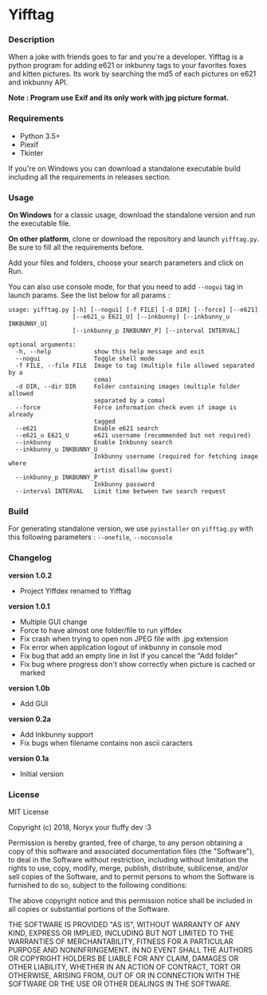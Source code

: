 # Yifftag

### Description

When a joke with friends goes to far and you're a developer. Yifftag is a python program for adding e621 or inkbunny tags to your favorites foxes and kitten pictures. Its work by searching the md5 of each pictures on e621 and inkbunny API.

**Note : Program use Exif and its only work with jpg picture format.**

### Requirements

* Python 3.5+
* Piexif
* Tkinter

If you're on Windows you can download a standalone executable build including all the requirements in releases section.

### Usage

**On Windows** for a classic usage, download the standalone version and run the executable file.

**On other platform**, clone or download the repository and launch `yifftag.py`. Be sure to fill all the requirements before.

Add your files and folders, choose your search parameters and click on Run.

You can also use console mode, for that you need to add `--nogui` tag in launch params. See the list below for all params :

```
usage: yifftag.py [-h] [--nogui] [-f FILE] [-d DIR] [--force] [--e621]
                  [--e621_u E621_U] [--inkbunny] [--inkbunny_u INKBUNNY_U]
                  [--inkbunny_p INKBUNNY_P] [--interval INTERVAL]

optional arguments:
  -h, --help            show this help message and exit
  --nogui               Toggle shell mode
  -f FILE, --file FILE  Image to tag (multiple file allowed separated by a
                        coma)
  -d DIR, --dir DIR     Folder containing images (multiple folder allowed
                        separated by a coma)
  --force               Force information check even if image is already
                        tagged
  --e621                Enable e621 search
  --e621_u E621_U       e621 username (recommended but not required)
  --inkbunny            Enable Inkbunny search
  --inkbunny_u INKBUNNY_U
                        Inkbunny username (required for fetching image where
                        artist disallow guest)
  --inkbunny_p INKBUNNY_P
                        Inkbunny password
  --interval INTERVAL   Limit time between two search request
```

### Build

For generating standalone version, we use `pyinstaller` on `yifftag.py` with this following parameters : `--onefile`, `--noconsole`

### Changelog

**version 1.0.2**
* Project Yiffdex renamed to Yifftag

**version 1.0.1**
* Multiple GUI change
* Force to have almost one folder/file to run yiffdex
* Fix crash when trying to open non JPEG file with .jpg extension
* Fix error when application logout of inkbunny in console mod
* Fix bug that add an empty line in list if you cancel the "Add folder"
* Fix bug where progress don't show correctly when picture is cached or marked

**version 1.0b**
* Add GUI

**version 0.2a**
* Add Inkbunny support
* Fix bugs when filename contains non ascii caracters

**version 0.1a**
* Initial version

### License

MIT License

Copyright (c) 2018, Noryx your fluffy dev :3

Permission is hereby granted, free of charge, to any person obtaining a copy
of this software and associated documentation files (the "Software"), to deal
in the Software without restriction, including without limitation the rights
to use, copy, modify, merge, publish, distribute, sublicense, and/or sell
copies of the Software, and to permit persons to whom the Software is
furnished to do so, subject to the following conditions:

The above copyright notice and this permission notice shall be included in all
copies or substantial portions of the Software.

THE SOFTWARE IS PROVIDED "AS IS", WITHOUT WARRANTY OF ANY KIND, EXPRESS OR
IMPLIED, INCLUDING BUT NOT LIMITED TO THE WARRANTIES OF MERCHANTABILITY,
FITNESS FOR A PARTICULAR PURPOSE AND NONINFRINGEMENT. IN NO EVENT SHALL THE
AUTHORS OR COPYRIGHT HOLDERS BE LIABLE FOR ANY CLAIM, DAMAGES OR OTHER
LIABILITY, WHETHER IN AN ACTION OF CONTRACT, TORT OR OTHERWISE, ARISING FROM,
OUT OF OR IN CONNECTION WITH THE SOFTWARE OR THE USE OR OTHER DEALINGS IN THE
SOFTWARE.
